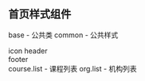 
## 首页样式组件


base - 公共类
common - 公共样式	

icon 
header 		
footer 				
course.list - 课程列表
org.list - 机构列表